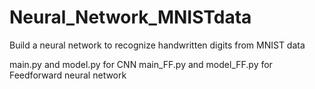 # Neural_Network_MNISTdata
Build a neural network to recognize handwritten digits from MNIST data

main.py and model.py for CNN 
main_FF.py and model_FF.py for Feedforward neural network
